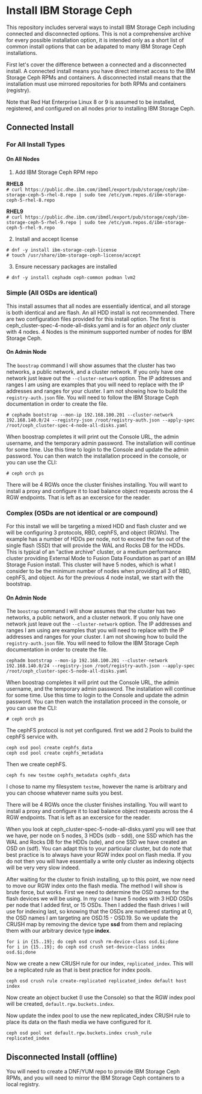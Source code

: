 # Install IBM Storage Ceph
This repository includes serveral ways to install IBM Storage Ceph including connected and disconnected options. This is not a comprehensive archive for every possible installation option, it is intended only as a short list of common install options that can be adapated to many IBM Storage Ceph installations.

First let's cover the difference between a connected and a disconnected install. A connected install means you have direct internet access to the IBM Storage Ceph RPMs and containers. A disconnected install means that the installation must use mirrored repositories for both RPMs and containers (registry).

Note that Red Hat Enterprise Linux 8 or 9 is assumed to be installed, registered, and configured on all nodes prior to installing IBM Storage Ceph.

## Connected Install

### For All Install Types

#### On All Nodes
1. Add IBM Storage Ceph RPM repo

**RHEL8**  
`# curl https://public.dhe.ibm.com/ibmdl/export/pub/storage/ceph/ibm-storage-ceph-5-rhel-8.repo | sudo tee /etc/yum.repos.d/ibm-storage-ceph-5-rhel-8.repo`

**RHEL9**  
`# curl https://public.dhe.ibm.com/ibmdl/export/pub/storage/ceph/ibm-storage-ceph-5-rhel-9.repo | sudo tee /etc/yum.repos.d/ibm-storage-ceph-5-rhel-9.repo`

2. Install and accept license

`# dnf -y install ibm-storage-ceph-license`  
`# touch /usr/share/ibm-storage-ceph-license/accept`

3. Ensure necessary packages are installed

`# dnf -y install cephadm ceph-common podman lvm2`

### Simple (All OSDs are identical)
This install assumes that all nodes are essentially identical, and all storage is both identical and are flash. An all HDD install is not recommended. There are two configuration files provided for this install option. The first is ceph_cluster-spec-4-node-all-disks.yaml and is for an *object only* cluster with 4 nodes. 4 Nodes is the minimum supported number of nodes for IBM Storage Ceph.

#### On Admin Node
The `boostrap` command I will show assumes that the cluster has two networks, a public network, and a cluster network. If you only have one network just leave out the `--cluster-network` option. The IP addresses and ranges I am using are examples that you will need to replace with the IP addresses and ranges for your cluster. I am not showing how to build the `registry-auth.json` file. You will need to follow the IBM Storage Ceph documentation in order to create the file.

`# cephadm bootstrap --mon-ip 192.168.100.201 --cluster-network 192.168.140.0/24 --registry-json /root/registry-auth.json --apply-spec /root/ceph_cluster-spec-4-node-all-disks.yaml`

When boostrap completes it will print out the Console URL, the admin username, and the temporary admin password. The installation will continue for some time. Use this time to login to the Console and update the admin password. You can then watch the installation proceed in the console, or you can use the CLI:

`# ceph orch ps`

There will be 4 RGWs once the cluster finishes installing. You will want to install a proxy and configure it to load balance object requests across the 4 RGW endpoints. That is left as an excersice for the reader.

### Complex (OSDs are not identical or are compound)
For this install we will be targeting a mixed HDD and flash cluster and we will be configuring 3 protocols, RBD, cephFS, and object (RGWs). The example has a number of HDDs per node, not to exceed the fan out of the single flash (SSD) that will provide the WAL and Rocks DB for the HDDs. This is typical of an "active archive" cluster, or a medium performance cluster providing External Mode to Fusion Data Foundation as part of an IBM Storage Fusion install. This cluster will have 5 nodes, which is what I consider to be the minimum number of nodes when providing all 3 of RBD, cephFS, and object. As for the previous 4 node install, we start with the bootstrap.

#### On Admin Node
The `boostrap` command I will show assumes that the cluster has two networks, a public network, and a cluster network. If you only have one network just leave out the `--cluster-network` option. The IP addresses and ranges I am using are examples that you will need to replace with the IP addresses and ranges for your cluster. I am not showing how to build the `registry-auth.json` file. You will need to follow the IBM Storage Ceph documentation in order to create the file.

`cephadm bootstrap --mon-ip 192.168.100.201 --cluster-network 192.168.140.0/24 --registry-json /root/registry-auth.json --apply-spec /root/ceph_cluster-spec-5-node-all-disks.yaml`

When boostrap completes it will print out the Console URL, the admin username, and the temporary admin password. The installation will continue for some time. Use this time to login to the Console and update the admin password. You can then watch the installation proceed in the console, or you can use the CLI:

`# ceph orch ps`

The cephFS protocol is not yet configured. first we add 2 Pools to build the cephFS service with.

`ceph osd pool create cephfs_data`  
`ceph osd pool create cephfs_metadata`  

Then we create cephFS.

`ceph fs new testme cephfs_metadata cephfs_data`

I chose to name my filesystem `testme`, however the name is arbitrary and you can choose whatever name suits you best.

There will be 4 RGWs once the cluster finishes installing. You will want to install a proxy and configure it to load balance object requests across the 4 RGW endpoints. That is left as an excersice for the reader.

When you look at ceph_cluster-spec-5-node-all-disks.yaml you will see that we have, per node on 5 nodes, 3 HDDs (sdb - sdd), one SSD which has the WAL and Rocks DB for the HDDs (sde), and one SSD we have created an OSD on (sdf). You can adapt this to your particular cluster, but do note that best practice is to always have your RGW index pool on flash media. If you do not then you will have essentially a write only cluster as indexing objects will be very very slow indeed.

After waiting for the cluster to finish installing, up to this point, we now need to move our RGW index onto the flash media. The method I will show is brute force, but works. First we need to determine the OSD names for the flash devices we will be using. In my case I have 5 nodes with 3 HDD OSDs per node that I added first, or 15 OSDs. Then I added the flash drives I will use for indexing last, so knowing that the OSDs are numbered starting at 0, the OSD names I am targeting are OSD.15 - OSD.19. So we update the CRUSH map by removing the device type **ssd** from them and replacing them with our arbitrary device type **index**.

`for i in {15..19}; do ceph osd crush rm-device-class osd.$i;done`  
`for i in {15..19}; do ceph osd crush set-device-class index osd.$i;done`

Now we create a new CRUSH rule for our index, `replicated_index`. This will be a replicated rule as that is best practice for index pools.

`ceph osd crush rule create-replicated replicated_index default host index`

Now create an object bucket (I use the Console) so that the RGW index pool will be created, `default.rgw.buckets.index`.

Now update the index pool to use the new replicated_index CRUSH rule to place its data on the flash media we have configured for it.

`ceph osd pool set default.rgw.buckets.index crush_rule replicated_index`

## Disconnected Install (offline)
You will need to create a DNF/YUM repo to provide IBM Storage Ceph RPMs, and you will need to mirror the IBM Storage Ceph containers to a local registry.
